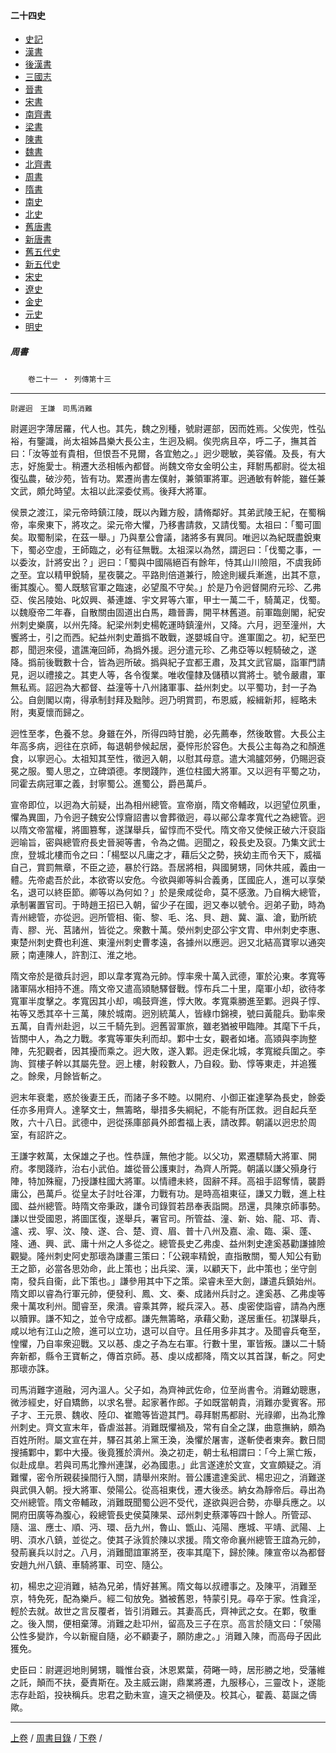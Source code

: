  



#### 二十四史

*   [史記](../a01/a01.md)
*   [漢書](../a02/a02.md)
*   [後漢書](../a03/a03.md)
*   [三國志](../a04/a04.md)
*   [晉書](../a05/a05.md)
*   [宋書](../a06/a06.md)
*   [南齊書](../a07/a07.md)
*   [梁書](../a08/a08.md)
*   [陳書](../a09/a09.md)
*   [魏書](../a10/a10.md)
*   [北齊書](../a11/a11.md)
*   [周書](../a12/a12.md)
*   [隋書](../a13/a13.md)
*   [南史](../a14/a14.md)
*   [北史](../a15/a15.md)
*   [舊唐書](../a16/a16.md)
*   [新唐書](../a17/a17.md)
*   [舊五代史](../a18/a18.md)
*   [新五代史](../a19/a19.md)
*   [宋史](../a20/a20.md)
*   [遼史](../a21/a21.md)
*   [金史](../a22/a22.md)
*   [元史](../a23/a23.md)
*   [明史](../a24/a24.md)


##### 周書
　　`卷二十一 ‧ 列傳第十三`    

* * *

`尉遲迥　王謙　司馬消難`

尉遲迥字薄居羅，代人也。其先，魏之別種，號尉遲部，因而姓焉。父俟兜，性弘裕，有鑒識，尚太祖姊昌樂大長公主，生迥及綱。俟兜病且卒，呼二子，撫其首曰：「汝等並有貴相，但恨吾不見爾，各宜勉之。」迥少聰敏，美容儀。及長，有大志，好施愛士。稍遷大丞相帳內都督。尚魏文帝女金明公主，拜駙馬都尉。從太祖復弘農，破沙苑，皆有功。累遷尚書左僕射，兼領軍將軍。迥通敏有幹能，雖任兼文武，頗允時望。太祖以此深委仗焉。後拜大將軍。

侯景之渡江，梁元帝時鎮江陵，既以內難方殷，請脩鄰好。其弟武陵王紀，在蜀稱帝，率衆東下，將攻之。梁元帝大懼，乃移書請救，又請伐蜀。太祖曰：「蜀可圖矣。取蜀制梁，在茲一舉。」乃與羣公會議，諸將多有異同。唯迥以為紀既盡銳東下，蜀必空虛，王師臨之，必有征無戰。太祖深以為然，謂迥曰：「伐蜀之事，一以委汝，計將安出？」迥曰：「蜀與中國隔絕百有餘年，恃其山川險阻，不虞我師之至。宜以精甲銳騎，星夜襲之。平路則倍道兼行，險途則緩兵漸進，出其不意，衝其腹心。蜀人既駭官軍之臨速，必望風不守矣。」於是乃令迥督開府元珍、乙弗亞、俟呂陵始、叱奴興、綦連雄、宇文昇等六軍，甲士一萬二千，騎萬疋，伐蜀。以魏廢帝二年春，自散關由固道出白馬，趣晉壽，開平林舊道。前軍臨劍閣，紀安州刺史樂廣，以州先降。紀梁州刺史楊乾運時鎮潼州，又降。六月，迥至潼州，大饗將士，引之而西。紀益州刺史蕭撝不敢戰，遂嬰城自守。進軍圍之。初，紀至巴郡，聞迥來侵，遣譙淹回師，為撝外援。迥分遣元珍、乙弗亞等以輕騎破之，遂降。撝前後戰數十合，皆為迥所破。撝與紀子宜都王肅，及其文武官屬，詣軍門請見，迥以禮接之。其吏人等，各令復業。唯收僮隸及儲積以賞將士。號令嚴肅，軍無私焉。詔迥為大都督、益潼等十八州諸軍事、益州刺史。以平蜀功，封一子為公。自劍閣以南，得承制封拜及黜陟。迥乃明賞罰，布恩威，綏緝新邦，經略未附，夷夏懷而歸之。

迥性至孝，色養不怠。身雖在外，所得四時甘脆，必先薦奉，然後敢嘗。大長公主年高多病，迥往在京師，每退朝參候起居，憂悴形於容色。大長公主每為之和顏進食，以寧迥心。太祖知其至性，徵迥入朝，以慰其母意。遣大鴻臚郊勞，仍賜迥袞冕之服。蜀人思之，立碑頌德。孝閔踐阼，進位柱國大將軍。又以迥有平蜀之功，同霍去病冠軍之義，封寧蜀公。進蜀公，爵邑萬戶。

宣帝即位，以迥為大前疑，出為相州總管。宣帝崩，隋文帝輔政，以迥望位夙重，懼為異圖，乃令迥子魏安公惇齎詔書以會葬徵迥，尋以鄖公韋孝寬代之為總管。迥以隋文帝當權，將圖篡奪，遂謀舉兵，留惇而不受代。隋文帝又使候正破六汗裒詣迥喻旨，密與總管府長史晉昶等書，令為之備。迥聞之，殺長史及裒。乃集文武士庶，登城北樓而令之曰：「楊堅以凡庸之才，藉后父之勢，挾幼主而令天下，威福自己，賞罰無章，不臣之迹，暴於行路。吾居將相，與國舅甥，同休共戚，義由一體。先帝處吾於此，本欲寄以安危。今欲與卿等糾合義勇，匡國庇人，進可以享榮名，退可以終臣節。卿等以為何如？」於是衆咸從命，莫不感激。乃自稱大總管，承制署置官司。于時趙王招已入朝，留少子在國，迥又奉以號令。迥弟子勤，時為青州總管，亦從迥。迥所管相、衞、黎、毛、洺、貝、趙、冀、瀛、滄，勤所統青、膠、光、莒諸州，皆從之。衆數十萬。滎州刺史邵公宇文胄、申州刺史李惠、東楚州刺史費也利進、東潼州刺史曹孝遠，各據州以應迥。迥又北結高寶寧以通突厥；南連陳人，許割江、淮之地。

隋文帝於是徵兵討迥，即以韋孝寬為元帥。惇率衆十萬入武德，軍於沁東。孝寬等諸軍隔水相持不進。隋文帝又遣高熲馳驛督戰。惇布兵二十里，麾軍小却，欲待孝寬軍半度擊之。孝寬因其小却，鳴鼓齊進，惇大敗。孝寬乘勝進至鄴。迥與子惇、祐等又悉其卒十三萬，陳於城南。迥別統萬人，皆綠巾錦襖，號曰黃龍兵。勤率衆五萬，自青州赴迥，以三千騎先到。迥舊習軍旅，雖老猶被甲臨陣。其麾下千兵，皆關中人，為之力戰。孝寬等軍失利而却。鄴中士女，觀者如堵。高熲與李詢整陣，先犯觀者，因其擾而乘之。迥大敗，遂入鄴。迥走保北城，孝寬縱兵圍之。李詢、賀樓子幹以其屬先登。迥上樓，射殺數人，乃自殺。勤、惇等東走，并追獲之。餘衆，月餘皆斬之。

迥末年衰耄，惑於後妻王氏，而諸子多不睦。以開府、小御正崔達拏為長史，餘委任亦多用齊人。達拏文士，無籌略，舉措多失綱紀，不能有所匡救。迥自起兵至敗，六十八日。武德中，迥從孫庫部員外郎耆福上表，請改葬。朝議以迥忠於周室，有詔許之。

王謙字敕萬，太保雄之子也。性恭謹，無他才能。以父功，累遷驃騎大將軍、開府。孝閔踐祚，治右小武伯。雄從晉公護東討，為齊人所斃。朝議以謙父殞身行陣，特加殊寵，乃授謙柱國大將軍。以情禮未終，固辭不拜。高祖手詔奪情，襲爵庸公，邑萬戶。從皇太子討吐谷渾，力戰有功。是時高祖東征，謙又力戰，進上柱國、益州總管。時隋文帝秉政，謙令司錄賀若昂奉表詣闕。昂還，具陳京師事勢。謙以世受國恩，將圖匡復，遂舉兵，署官司。所管益、潼、新、始、龍、邛、青、瀘、戎、寧、汶、陵、遂、合、楚、資、眉、普十八州及嘉、渝、臨、渠、蓬、隆、通、興、武、庸十州之人多從之。總管長史乙弗虔、益州刺史達奚惎勸謙據險觀變。隆州刺史阿史那瓌為謙畫三策曰：「公親率精銳，直指散關，蜀人知公有勤王之節，必當各思効命，此上策也；出兵梁、漢，以顧天下，此中策也；坐守劍南，發兵自衞，此下策也。」謙參用其中下之策。梁睿未至大劍，謙遣兵鎮始州。隋文即以睿為行軍元帥，便發利、鳳、文、秦、成諸州兵討之。達奚惎、乙弗虔等衆十萬攻利州。聞睿至，衆潰。睿乘其弊，縱兵深入。惎、虔密使詣睿，請為內應以贖罪。謙不知之，並令守成都。謙先無籌略，承藉父勳，遂居重任。初謀舉兵，咸以地有江山之險，進可以立功，退可以自守。且任用多非其才。及聞睿兵奄至，惶懼，乃自率衆迎戰。又以惎、虔之子為左右軍。行數十里，軍皆叛。謙以二十騎奔新都，縣令王寶斬之，傳首京師。惎、虔以成都降，隋文以其首謀，斬之。阿史那瓌亦誅。

司馬消難字道融，河內溫人。父子如，為齊神武佐命，位至尚書令。消難幼聰惠，微涉經史，好自矯飾，以求名譽。起家著作郎。子如既當朝貴，消難亦愛賓客。邢子才、王元景、魏收、陸卬、崔贍等皆遊其門。尋拜駙馬都尉、光祿卿，出為北豫州刺史。齊文宣末年，昏虐滋甚。消難既懼禍及，常有自全之謀，曲意撫納，頗為百姓所附。屬文宣在并，驛召其弟上黨王渙，渙懼於屠害，遂斬使者東奔。數日間搜捕鄴中，鄴中大擾。後竟獲於濟州。渙之初走，朝士私相謂曰：「今上黨亡叛，似赴成臯。若與司馬北豫州連謀，必為國患。」此言遂達於文宣，文宣頗疑之。消難懼，密令所親裴操間行入關，請舉州來附。晉公護遣達奚武、楊忠迎之，消難遂與武俱入朝。授大將軍、滎陽公。從高祖東伐，遷大後丞。納女為靜帝后。尋出為交州總管。隋文帝輔政，消難既聞蜀公迥不受代，遂欲與迥合勢，亦舉兵應之。以開府田廣等為腹心，殺總管長史侯莫陳杲、䢵州刺史蔡澤等四十餘人。所管䢵、隨、溫、應士、順、沔、環、岳九州，魯山、甑山、沌陽、應城、平靖、武陽、上明、湏水八鎮，並從之。使其子泳質於陳以求援。隋文帝命襄州總管王誼為元帥，發荊襄兵以討之。八月，消難聞誼軍將至，夜率其麾下，歸於陳。陳宣帝以為都督安趙九州八鎮、車騎將軍、司空、隨公。

初，楊忠之迎消難，結為兄弟，情好甚篤。隋文每以叔禮事之。及陳平，消難至京，特免死，配為樂戶。經二旬放免。猶被舊恩，特蒙引見。尋卒于家。性貪淫，輕於去就。故世之言反覆者，皆引消難云。其妻高氏，齊神武之女。在鄴，敬重之。後入關，便相棄薄。消難之赴卭州，留高及三子在京。高言於隨文曰：「滎陽公性多變詐，今以新寵自隨，必不顧妻子，願防慮之。」消難入陳，而高母子因此獲免。

史臣曰：尉遲迥地則舅甥，職惟台袞，沐恩累葉，荷睠一時，居形勝之地，受藩維之託，顛而不扶，憂責斯在。及主威云謝，鼎業將遷，九服移心，三靈改卜，遂能志存赴蹈，投袂稱兵。忠君之勤未宣，違天之禍便及。校其心，翟義、葛誕之儔歟。

* * *

 [上卷](020.md) /  [周書目錄](a12.md) / [下卷](022.md) /			  

    